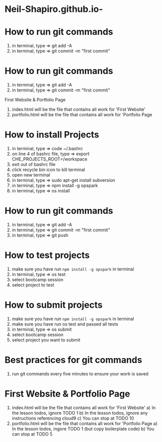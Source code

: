 # Neil-Shapiro.github.io-

# How to run git commands 

1) in terminal, type => git add -A
2) in terminal, type => git commit -m "first commit"

# How to run git commands
1) in terminal, type => git add -A
2) in terminal, type => git commit -m "first commit"

First Website & Portfolio Page
1) index.html will be the file that contains all work for 'First Website'
2) portfolio.html will be the file that contains all work for 'Portfolio Page

# How to install Projects 
1) in terminal, type => code ~/.bashrc
2) on line 4 of bashrc file, type => export CHE_PROJECTS_ROOT=/workspace
3) exit out of bashrc file
4) click recycle bin icon to kill terminal
5) open new terminal
6) in terminal, type => sudo apt-get install subversion
7) in terminal, type => npm install -g opspark
8) in terminal, type => os install


# How to run git commands
1) in terminal, type => git add -A
2) in terminal, type => git commit -m "first commit"
3) in terminal, type => git push


# How to test projects
1) make sure you have run `npm install -g opspark` in terminal
2) in terminal, type => os test
3) select bootcamp session
4) select project to test


# How to submit projects
1) make sure you have run `npm install -g opspark` in terminal
2) make sure you have run os test and passed all tests
3) in terminal, type => os submit
4) select bootcamp session
5) select project you want to submit


# Best practices for git commands
1) run git commands every five minutes to ensure your work is saved


# First Website & Portfolio Page
1) index.html will be the file that contains all work for 'First Website'
   a) In the lesson todos, ignore TODO 1
   b) In the lesson todos, ignore any instructions referencing cloud9
   c) You can stop at TODO 10
2) portfolio.html will be the file that contains all work for 'Portfolio Page
   a) In the lesson todos, ingore TODO 1 (but copy boilerplate code)
   b) You can stop at TODO 5